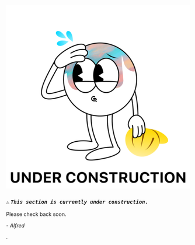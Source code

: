 ![](/public/photos/spaceboy3000/under-construction.png)

### `⚠️` **_`This section is currently under construction.`_**

Please check back soon.

\- _Alfred_

.
